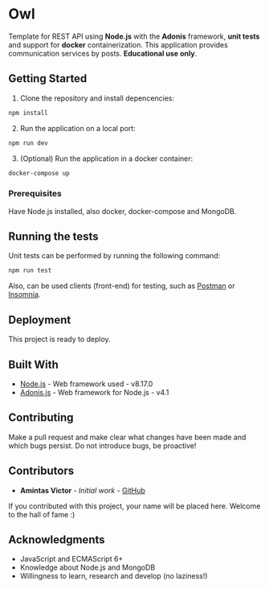 # Owl

Template for REST API using **Node.js** with the **Adonis** framework, **unit tests** and support for **docker** containerization. This application provides communication services by posts. **Educational use only**.

## Getting Started
1. Clone the repository and install depencencies:
```bash
npm install
```
2. Run the application on a local port:

```bash
npm run dev
```
3. (Optional) Run the application in a docker container:

```bash
docker-compose up
```

### Prerequisites
Have Node.js installed, also docker, docker-compose and MongoDB.

## Running the tests
Unit tests can be performed by running the following command:
```bash
npm run test
```
Also, can be used clients (front-end) for testing, such as [Postman](https://www.getpostman.com/) or [Insomnia](https://insomnia.rest/).

## Deployment
This project is ready to deploy.

## Built With
* [Node.js](https://nodejs.org/en/) - Web framework used - v8.17.0
* [Adonis.js](https://adonisjs.com/) - Web framework for Node.js - v4.1

## Contributing
Make a pull request and make clear what changes have been made and which bugs persist. Do not introduce bugs, be proactive!

## Contributors
* **Amintas Victor** - *Initial work* - [GitHub](https://github.com/amintasvrp)

 If you contributed with this project, your name will be placed here. Welcome to the hall of fame :)

## Acknowledgments
* JavaScript and ECMAScript 6+
* Knowledge about Node.js and MongoDB
* Willingness to learn, research and develop (no laziness!)
